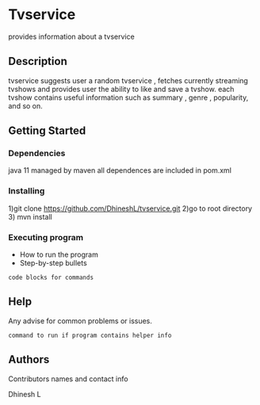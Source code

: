 # Tvservice

provides information about a tvservice

## Description

tvservice suggests user a random tvservice , fetches currently streaming tvshows 
and provides user the ability to like and save a tvshow.
each tvshow contains useful information such as summary , genre , popularity, and so on.
## Getting Started

### Dependencies

java 11
managed by maven 
all dependences are included in pom.xml

### Installing

1)git clone https://github.com/DhineshL/tvservice.git
2)go to root directory
3) mvn install

### Executing program

* How to run the program
* Step-by-step bullets
```
code blocks for commands
```

## Help

Any advise for common problems or issues.
```
command to run if program contains helper info
```

## Authors

Contributors names and contact info

Dhinesh L 



